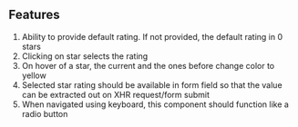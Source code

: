 ## Features

1. Ability to provide default rating. If not provided, the default rating in 0 stars
2. Clicking on star selects the rating
3. On hover of a star, the current and the ones before change color to yellow
4. Selected star rating should be available in form field so that the value can be extracted out on XHR request/form submit
5. When navigated using keyboard, this component should function like a radio button